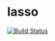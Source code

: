 # lasso

[![Build Status](https://travis-ci.org/mokevnin/lasso.svg?branch=master)](https://travis-ci.org/mokevnin/lasso)
